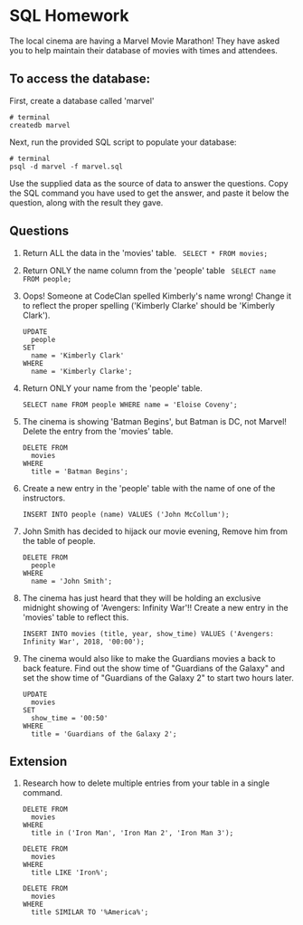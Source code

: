 # SQL Homework

The local cinema are having a Marvel Movie Marathon! They have asked you to help maintain their database of movies with times and attendees.

## To access the database:

First, create a database called 'marvel'

```
# terminal
createdb marvel
```

Next, run the provided SQL script to populate your database:

```
# terminal
psql -d marvel -f marvel.sql
```

Use the supplied data as the source of data to answer the questions. Copy the SQL command you have used to get the answer, and paste it below the question, along with the result they gave.

## Questions

1.  Return ALL the data in the 'movies' table.
    `
    SELECT * FROM movies;`

2.  Return ONLY the name column from the 'people' table
    `
    SELECT name FROM people;`

3.  Oops! Someone at CodeClan spelled Kimberly's name wrong! Change it to reflect the proper spelling ('Kimberly Clarke' should be 'Kimberly Clark').
    ```
    UPDATE
      people
    SET
      name = 'Kimberly Clark'
    WHERE
      name = 'Kimberly Clarke';
    ```

4.  Return ONLY your name from the 'people' table.
    ```
    SELECT name FROM people WHERE name = 'Eloise Coveny';
    ```

5.  The cinema is showing 'Batman Begins', but Batman is DC, not Marvel! Delete the entry from the 'movies' table.
    ```
    DELETE FROM
      movies
    WHERE
      title = 'Batman Begins';
    ```
6.  Create a new entry in the 'people' table with the name of one of the instructors.
    ```
    INSERT INTO people (name) VALUES ('John McCollum');
    ```
7.  John Smith has decided to hijack our movie evening, Remove him from the table of people.
    ```
    DELETE FROM
      people
    WHERE
      name = 'John Smith';
    ```
8.  The cinema has just heard that they will be holding an exclusive midnight showing of 'Avengers: Infinity War'!! Create a new entry in the 'movies' table to reflect this.
    ```
    INSERT INTO movies (title, year, show_time) VALUES ('Avengers: Infinity War', 2018, '00:00');
    ```
9.  The cinema would also like to make the Guardians movies a back to back feature. Find out the show time of "Guardians of the Galaxy" and set the show time of "Guardians of the Galaxy 2" to start two hours later.
    ```
    UPDATE
      movies
    SET
      show_time = '00:50'
    WHERE
      title = 'Guardians of the Galaxy 2';
    ```

## Extension

1.  Research how to delete multiple entries from your table in a single command.
    ```
    DELETE FROM
      movies
    WHERE
      title in ('Iron Man', 'Iron Man 2', 'Iron Man 3');
    ```
    ```
    DELETE FROM
      movies
    WHERE
      title LIKE 'Iron%';
    ```
    ```
    DELETE FROM
      movies
    WHERE
      title SIMILAR TO '%America%';
    ```
